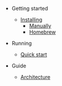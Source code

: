 <!-- docs/_sidebar.md -->
- Getting started

  - [Installing](how-to-install.md)
    - [Manually](installing-plugin-manually.md)
    - [Homebrew](installing-plugin-homebrew.md)
- Running

  - [Quick start](running-quick-start.md)

- Guide

  - [Architecture](architecture.md)